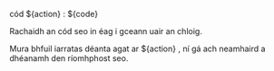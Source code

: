 cód ${action} : ${code}

Rachaidh an cód seo in éag i gceann uair an chloig.

Mura bhfuil iarratas déanta agat ar ${action} , ní gá ach neamhaird a dhéanamh den ríomhphost seo.
